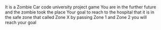 It is a Zombie Car code university project game 
You are in the further future and the zombie took the place 
Your goal to reach to the hospital that it is in the safe zone that called Zone X by passing Zone 1 and Zone 2 you will reach your goal
